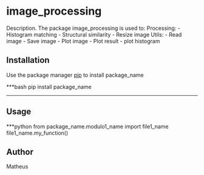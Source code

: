 # image_processing

Description.
The package image_processing is used to:
    Processing:
        - Histogram matching
        - Structural similarity
        - Resize image
    Utils:
        - Read image
        - Save image
        - Plot image
        - Plot result
        - plot histogram


## Installation

Use the package manager [pip](http://pip.pypa.io/en/stable/) to install package_name


***bash
pip install package_name
***

## Usage

***python
from package_name.modulo1_name import file1_name
file1_name.my_function()

## Author
Matheus














